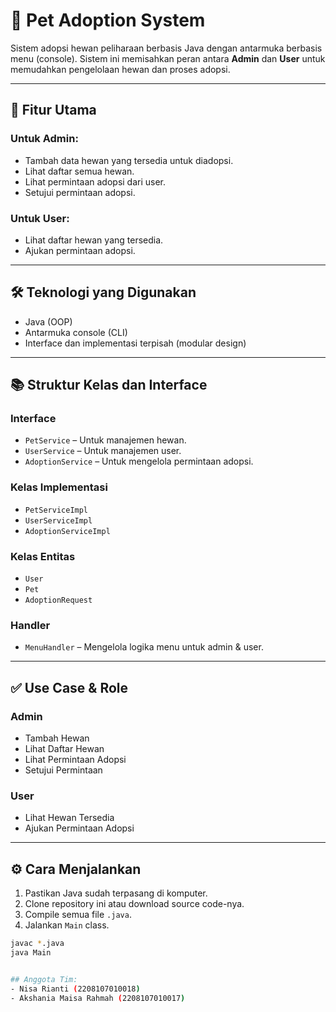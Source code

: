 # 🐾 Pet Adoption System

Sistem adopsi hewan peliharaan berbasis Java dengan antarmuka berbasis menu (console). Sistem ini memisahkan peran antara **Admin** dan **User** untuk memudahkan pengelolaan hewan dan proses adopsi.

---

## 📌 Fitur Utama

### Untuk Admin:
- Tambah data hewan yang tersedia untuk diadopsi.
- Lihat daftar semua hewan.
- Lihat permintaan adopsi dari user.
- Setujui permintaan adopsi.

### Untuk User:
- Lihat daftar hewan yang tersedia.
- Ajukan permintaan adopsi.

---

## 🛠️ Teknologi yang Digunakan

- Java (OOP)
- Antarmuka console (CLI)
- Interface dan implementasi terpisah (modular design)

---

## 📚 Struktur Kelas dan Interface

### Interface
- `PetService` – Untuk manajemen hewan.
- `UserService` – Untuk manajemen user.
- `AdoptionService` – Untuk mengelola permintaan adopsi.

### Kelas Implementasi
- `PetServiceImpl`
- `UserServiceImpl`
- `AdoptionServiceImpl`

### Kelas Entitas
- `User`
- `Pet`
- `AdoptionRequest`

### Handler
- `MenuHandler` – Mengelola logika menu untuk admin & user.

---

## ✅ Use Case & Role

### Admin
- Tambah Hewan
- Lihat Daftar Hewan
- Lihat Permintaan Adopsi
- Setujui Permintaan

### User
- Lihat Hewan Tersedia
- Ajukan Permintaan Adopsi

---

## ⚙️ Cara Menjalankan

1. Pastikan Java sudah terpasang di komputer.
2. Clone repository ini atau download source code-nya.
3. Compile semua file `.java`.
4. Jalankan `Main` class.

```bash
javac *.java
java Main


## Anggota Tim:
- Nisa Rianti (2208107010018)
- Akshania Maisa Rahmah (2208107010017)
